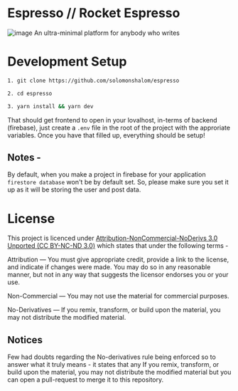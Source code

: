 # Espresso // Rocket Espresso
![image](https://user-images.githubusercontent.com/71135230/208353098-75cc8198-944f-469f-9a36-5edbf21a59f5.png)
An ultra-minimal platform for anybody who writes

# Development Setup

```bash
1. git clone https://github.com/solomonshalom/espresso

2. cd espresso

3. yarn install && yarn dev
```

That should get frontend to open in your lovalhost, in-terms of backend (firebase), just create a ```.env``` file in the root of the project with the
approriate variables. Once you have that filled up, everything should be setup!

## Notes - 

By default, when you make a project in firebase for your application ```firestore database``` won't be by default set. So, please make sure you set it up as it will be storing the user and post data. 

# License

This project is licenced under [Attribution-NonCommercial-NoDerivs 3.0 Unported (CC BY-NC-ND 3.0)](https://creativecommons.org/licenses/by-nc-nd/3.0/) which states that
under the following terms -

Attribution — You must give appropriate credit, provide a link to the license, and indicate if changes were made. You may do so in any reasonable manner, but not in any way that suggests the licensor endorses you or your use.

Non-Commercial — You may not use the material for commercial purposes.

No-Derivatives — If you remix, transform, or build upon the material, you may not distribute the modified material.

## Notices

Few had doubts regarding the No-derivatives rule being enforced so to answer what it truly means - it states that any If you remix, transform, or build upon the material, you may not distribute the modified material but you can open a pull-request to merge it to this repository. 
